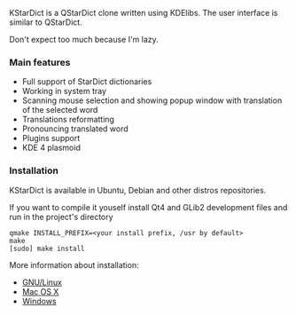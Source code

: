 KStarDict is a QStarDict clone written using KDElibs. The user interface
is similar to QStarDict.

Don't expect too much because I'm lazy.

### Main features ###
* Full support of StarDict dictionaries
* Working in system tray
* Scanning mouse selection and showing popup window with translation of the
  selected word
* Translations reformatting
* Pronouncing translated word
* Plugins support
* KDE 4 plasmoid

### Installation ###
KStarDict is available in Ubuntu, Debian and other distros repositories.

If you want to compile it youself install Qt4 and GLib2 development files and run in the project's directory

    qmake INSTALL_PREFIX=<your install prefix, /usr by default>
    make
    [sudo] make install

More information about installation:
* [GNU/Linux](https://github.com/therussianphysicist/qstardict/blob/master/INSTALL)
* [Mac OS X](https://github.com/therussianphysicist/qstardict/blob/master/README.MACOSX)
* [Windows](https://github.com/therussianphysicist/qstardict/blob/master/README.WINDOWS)
